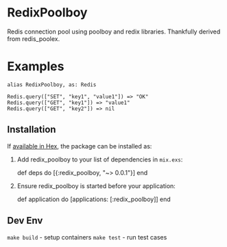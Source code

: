 # RedixPoolboy

Redis connection pool using poolboy and redix libraries.
Thankfully derived from redis_poolex.

# Examples

    alias RedixPoolboy, as: Redis

    Redis.query(["SET", "key1", "value1"]) => "OK"
    Redis.query(["GET", "key1"]) => "value1"
    Redis.query(["GET", "key2"]) => nil

## Installation

If [available in Hex](https://hex.pm/packages/redix_poolboy), the package can be installed as:

  1. Add redix_poolboy to your list of dependencies in `mix.exs`:

        def deps do
          [{:redix_poolboy, "~> 0.0.1"}]
        end

  2. Ensure redix_poolboy is started before your application:

        def application do
          [applications: [:redix_poolboy]]
        end

## Dev Env

`make build` - setup containers
`make test` - run test cases

